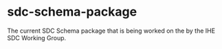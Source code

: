 # sdc-schema-package
The current SDC Schema package that is being worked on the by the IHE SDC Working Group.
